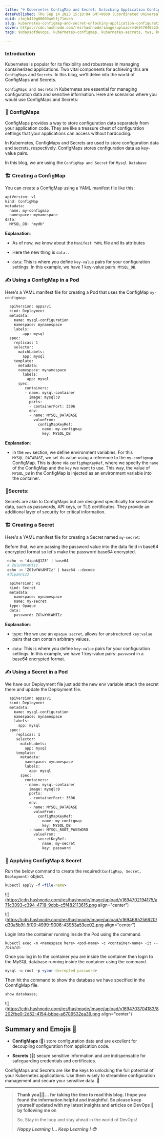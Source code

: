 ```yaml
---
title: "☸️ Kubernetes ConfigMap and Secret: Unlocking Application Configuration and Secrets 🔒🔑🛡️"
datePublished: Thu Sep 14 2023 15:10:04 GMT+0000 (Coordinated Universal Time)
cuid: clmjb4l9g00000amhfj71eukh
slug: kubernetes-configmap-and-secret-unlocking-application-configuration-and-secrets
cover: https://cdn.hashnode.com/res/hashnode/image/upload/v1694704052340/1e7428ac-67e1-4f6d-8278-a902908cd0bd.png
tags: 90daysofdevops, kubernetes-configmap, kubernetes-secrets, tws, kubernetesadmin-kubernetessecurity-kubernetesbestpractices-containernetworking-kubernetesautomation-kubernetesmonitoring

---
```


### **Introduction**

Kubernetes is popular for its flexibility and robustness in managing containerized applications. Two vital components for achieving this are `ConfigMaps` and `Secrets`. In this blog, we'll delve into the world of ConfigMaps and Secrets.

`ConfigMaps and Secrets` in Kubernetes are essential for managing configuration data and sensitive information. Here are scenarios where you would use ConfigMaps and Secrets:

### **🧰 ConfigMaps**

ConfigMaps provides a way to store configuration data separately from your application code. They are like a treasure chest of configuration settings that your applications can access without hardcoding.

In Kubernetes, ConfigMaps and Secrets are used to store configuration data and secrets, respectively. ConfigMaps stores configuration data as key-value pairs.

In this blog, we are using the `ConfigMap and Secret` for `Mysql Database`

### **🏗️ Creating a ConfigMap**

You can create a ConfigMap using a YAML manifest file like this:

```apache
apiVersion: v1
kind: ConfigMap
metadata:
  name: my-configmap
  namespace: mynamespace
data:
  MYSQL_DB: "mydb"
```

**Explanation**:

* As of now, we know about the `Manifest YAML` file and its attributes
    
* Here the new thing is `data:.`
    
* `data`: This is where you define `key-value` pairs for your configuration settings. In this example, we have 1 key-value pairs: `MYSQL_DB`.
    

### **✍ Using a ConfigMap in a Pod**

Here's a YAML manifest file for creating a Pod that uses the ConfigMap `my-configmap`:

```apache
  apiVersion: apps/v1
  kind: Deployment
  metadata:
    name: mysql-configuration
    namespace: mynamespace
    labels:
        app: mysql
  spec:
    replicas: 1
    selector:
      matchLabels:
        app: mysql
    template:
      metadata:
      namespace: mynamespace
        labels:
          app: mysql
      spec:
         containers:
         - name: mysql-container
           image: mysql:8
           ports:
           - containerPort: 3306
           env:
           - name: MYSQL_DATABASE
             valueFrom:
               configMapKeyRef:
                 name: my-configmap
                 key: MYSQL_DB
```

**Explanation**:

* In the `env` section, we define environment variables. For this `MYSQL_DATABASE`, we set its value using a reference to the `my-configmap` ConfigMap. This is done via `configMapKeyRef`, where we specify the `name` of the ConfigMap and the `key` we want to use. This way, the value of `MYSQL_DB` in the ConfigMap is injected as an environment variable into the container.
    

### **🔐Secrets:**

Secrets are akin to ConfigMaps but are designed specifically for sensitive data, such as passwords, API keys, or TLS certificates. They provide an additional layer of security for critical information.

### **🏗️ Creating a Secret**

Here's a YAML manifest file for creating a Secret named `my-secret`:

Before that, we are passing the password value into the data field in base64 encrypted format so let's make the password base64 encrypted.

```apache
 echo -n 'dipak@123' | base64
 # ZGlwYWtAMTIz
 echo -n 'ZGlwYWtAMTIz' | base64 --decode
 #dipak@123
```

```apache
  apiVersion: v1
  kind: Secret
  metadata:
    namespace: mynamespace   
    name: my-secret
  type: Opaque
  data:
    password: ZGlwYWtAMTIz
```

**Explanation**:

* type: Hre we use an `opaque secret`, allows for unstructured `key:value` pairs that can contain arbitrary values.
    
* `data`: This is where you define `key-value` pairs for your configuration settings. In this example, we have 1 key-value pairs: `password` in a base64 encrypted format.
    

### **✍ Using a Secret in a Pod**

We have our Deployment file just add the new env variable attach the secret there and update the Deployment file.

```apache
  apiVersion: apps/v1
  kind: Deployment
  metadata:
    name: mysql-configuration
    namespace: mynamespace  
    labels:
      app: mysql
  spec:
     replicas: 1
     selector:
       matchLabels:
         app: mysql
     template:
       metadata:
         namespace: mynamespace
         labels:
           app: mysql
       spec:
         containers:
         - name: mysql-container
           image: mysql:8
           ports:
           - containerPort: 3306
           env:
           - name: MYSQL_DATABASE
             valueFrom:
               configMapKeyRef:
                 name: my-configmap
                 key: MYSQL_DB
           - name: MYSQL_ROOT_PASSWORD
             valueFrom:
               secretKeyRef:
                 name: my-secret
                 key: password
```

### 🧾 **Applying ConfigMap & Secret**

Run the below command to create the required`(ConfigMap, Secret, Deployment)` object.

```apache
kubectl apply -f <file-name>
```

![](https://cdn.hashnode.com/res/hashnode/image/upload/v1694702194175/a71c3093-c394-4718-9cbb-c5f482113615.png align="center")

![](https://cdn.hashnode.com/res/hashnode/image/upload/v1694695256620/d30a5b9f-5f00-4999-9006-43953a53ee02.png align="center")

Login Into the container running inside the Pod using the command.

`kubectl exec -n <namespace here> <pod-name> -c <container-name> -it -- /bin/sh`

Once you log in to the container you are inside the container then login to the MySQL database running inside the container using the command.

```apache
mysql -u root -p <your-decrepted password>
```

Then hit the command to show the database we have specified in the ConnfigMap file.

```apache
show databases;
```

![](https://cdn.hashnode.com/res/hashnode/image/upload/v1694703704183/8202fbe0-2d52-4154-bbbe-a6709532ea39.png align="center")

## **Summary and Emojis 📝**

* **ConfigMaps** (🧰) store configuration data and are excellent for decoupling configuration from application code.
    
* **Secrets** (🔐) secure sensitive information and are indispensable for safeguarding credentials and certificates.
    

ConfigMaps and Secrets are like the keys to unlocking the full potential of your Kubernetes applications. Use them wisely to streamline configuration management and secure your sensitive data. 🌟

---

> **Thank you🙏🙏... for taking the time to read this blog. I hope you found the information helpful and insightful. So please keep yourself updated with my latest insights and articles on DevOps 🚀 by following me on**
> 
> So, Stay in the loop and stay ahead in the world of DevOps!
> 
> ***Happy Learning !... Keep Learning ! 😊***